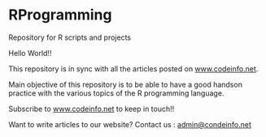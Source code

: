# RProgramming

Repository for R scripts and projects

Hello World!!

This repository is in sync with all the articles posted on www.codeinfo.net.

Main objective of this repository is to be able to have a good handson practice with the various topics of the R programming language.

Subscribe to www.codeinfo.net to keep in touch!!

Want to write articles to our website?
Contact us : admin@condeinfo.net

